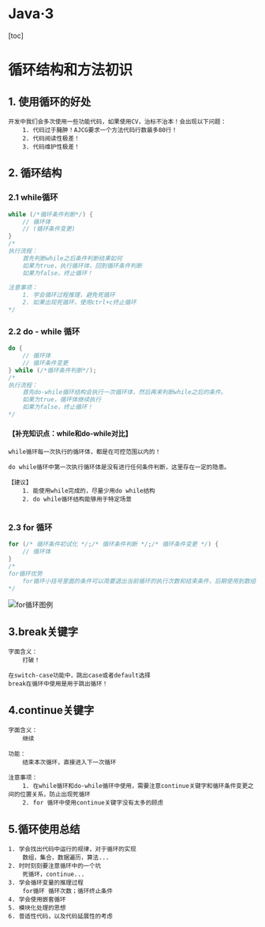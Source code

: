 # Java·3

[toc]

# 循环结构和方法初识

## 1. 使用循环的好处

```
开发中我们会多次使用一些功能代码，如果使用CV，治标不治本！会出现以下问题：
	1. 代码过于臃肿！AJCG要求一个方法代码行数最多80行！
	2. 代码阅读性极差！
	3. 代码维护性极差！
```

## 2. 循环结构

### 2.1 while循环

```java
while (/*循环条件判断*/) {
    // 循环体
    // (循环条件变更)
}
/*
执行流程：
	首先判断while之后条件判断结果如何
	如果为true，执行循环体，回到循环条件判断
	如果为false，终止循环！
	
注意事项：
	1. 学会循环过程推理，避免死循环
	2. 如果出现死循环，使用ctrl+c终止循环
*/
```

### 2.2 do - while 循环

```java
do {
	// 循环体
    // 循环条件变更
} while (/*循环条件判断*/);
/*
执行流程：
	首先do-while循环结构会执行一次循环体，然后再来判断while之后的条件。
	如果为true，循环体继续执行
	如果为false，终止循环！
*/
```

#### 【补充知识点：while和do-while对比】

```
while循环每一次执行的循环体，都是在可控范围以内的！

do while循环中第一次执行循环体是没有进行任何条件判断，这里存在一定的隐患。

【建议】
	1. 能使用while完成的，尽量少用do while结构
	2. do while循环结构能够用于特定场景
	
```

### **2.3 for 循环**

```java
for (/* 循环条件初试化 */;/* 循环条件判断 */;/* 循环条件变更 */) {
	// 循环体
}
/*
for循环优势
	for循环小括号里面的条件可以简要退出当前循环的执行次数和结束条件，后期使用到数组、算法中非常常见。
*/
```

![for循环图例](https://i.loli.net/2021/04/23/HBfdqD17hUZezSE.png)

## 3.break关键字

```
字面含义：
	打破！
	
在switch-case功能中，跳出case或者default选择
break在循环中使用是用于跳出循环！
```

## 4.continue关键字

```
字面含义：
	继续
	
功能：
	结束本次循环，直接进入下一次循环
	
注意事项：
	1. 在while循环和do-while循环中使用，需要注意continue关键字和循环条件变更之间的位置关系，防止出现死循环
	2. for 循环中使用continue关键字没有太多的顾虑
```

## 5.循环使用总结

```
1. 学会找出代码中运行的规律，对于循环的实现
	数组，集合，数据遍历，算法...
2. 时时刻刻要注意循环中的一个坑
	死循环，continue...
3. 学会循环变量的推理过程
	for循环 循环次数；循环终止条件
4. 学会使用嵌套循环
5. 模块化处理的思想
6. 普适性代码，以及代码延展性的考虑

```

